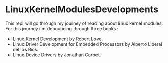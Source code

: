 # LinuxKernelModulesDevelopments
 This repi will go through my journey of reading about linux kernel modules.
 For this journey i'm debouncing through three books :
 * Linux Kernel Development by Robert Love.
 * Linux Driver Development for Embedded Processors by Alberto Liberal del los Rios.
 * Linux Device Drivers by Jonathan Corbet.

